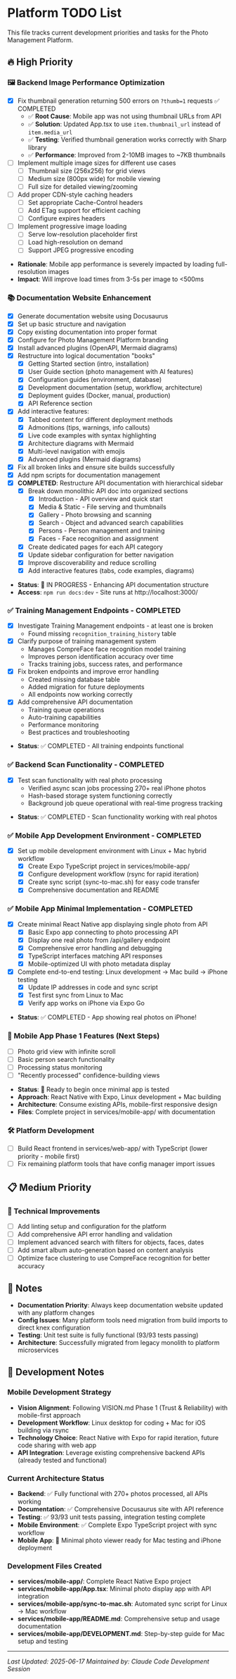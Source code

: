 # Platform TODO List

This file tracks current development priorities and tasks for the Photo Management Platform.

## 🔥 High Priority

### 🖼️ Backend Image Performance Optimization
- [x] Fix thumbnail generation returning 500 errors on `?thumb=1` requests ✅ COMPLETED
  - ✅ **Root Cause**: Mobile app was not using thumbnail URLs from API
  - ✅ **Solution**: Updated App.tsx to use `item.thumbnail_url` instead of `item.media_url`  
  - ✅ **Testing**: Verified thumbnail generation works correctly with Sharp library
  - ✅ **Performance**: Improved from 2-10MB images to ~7KB thumbnails
- [ ] Implement multiple image sizes for different use cases
  - [ ] Thumbnail size (256x256) for grid views
  - [ ] Medium size (800px wide) for mobile viewing
  - [ ] Full size for detailed viewing/zooming
- [ ] Add proper CDN-style caching headers
  - [ ] Set appropriate Cache-Control headers
  - [ ] Add ETag support for efficient caching
  - [ ] Configure expires headers
- [ ] Implement progressive image loading
  - [ ] Serve low-resolution placeholder first
  - [ ] Load high-resolution on demand
  - [ ] Support JPEG progressive encoding
- **Rationale**: Mobile app performance is severely impacted by loading full-resolution images
- **Impact**: Will improve load times from 3-5s per image to <500ms

### 📚 Documentation Website Enhancement
- [x] Generate documentation website using Docusaurus
- [x] Set up basic structure and navigation
- [x] Copy existing documentation into proper format
- [x] Configure for Photo Management Platform branding
- [x] Install advanced plugins (OpenAPI, Mermaid diagrams)
- [x] Restructure into logical documentation "books"
  - [x] Getting Started section (intro, installation)
  - [x] User Guide section (photo management with AI features)
  - [x] Configuration guides (environment, database)
  - [x] Development documentation (setup, workflow, architecture)
  - [x] Deployment guides (Docker, manual, production)
  - [x] API Reference section
- [x] Add interactive features:
  - [x] Tabbed content for different deployment methods
  - [x] Admonitions (tips, warnings, info callouts)
  - [x] Live code examples with syntax highlighting
  - [x] Architecture diagrams with Mermaid
  - [x] Multi-level navigation with emojis
  - [x] Advanced plugins (Mermaid diagrams)
- [x] Fix all broken links and ensure site builds successfully
- [x] Add npm scripts for documentation management
- [x] **COMPLETED**: Restructure API documentation with hierarchical sidebar
  - [x] Break down monolithic API doc into organized sections
    - [x] Introduction - API overview and quick start
    - [x] Media & Static - File serving and thumbnails
    - [x] Gallery - Photo browsing and scanning
    - [x] Search - Object and advanced search capabilities
    - [x] Persons - Person management and training
    - [x] Faces - Face recognition and assignment
  - [x] Create dedicated pages for each API category
  - [x] Update sidebar configuration for better navigation
  - [x] Improve discoverability and reduce scrolling
  - [x] Add interactive features (tabs, code examples, diagrams)
- **Status**: 🔄 IN PROGRESS - Enhancing API documentation structure
- **Access**: `npm run docs:dev` - Site runs at http://localhost:3000/

### ✅ Training Management Endpoints - COMPLETED
- [x] Investigate Training Management endpoints - at least one is broken
  - Found missing `recognition_training_history` table
- [x] Clarify purpose of training management system
  - Manages CompreFace face recognition model training
  - Improves person identification accuracy over time
  - Tracks training jobs, success rates, and performance
- [x] Fix broken endpoints and improve error handling
  - Created missing database table
  - Added migration for future deployments
  - All endpoints now working correctly
- [x] Add comprehensive API documentation
  - Training queue operations
  - Auto-training capabilities
  - Performance monitoring
  - Best practices and troubleshooting
- **Status**: ✅ COMPLETED - All training endpoints functional

### ✅ Backend Scan Functionality - COMPLETED
- [x] Test scan functionality with real photo processing
  - Verified async scan jobs processing 270+ real iPhone photos
  - Hash-based storage system functioning correctly
  - Background job queue operational with real-time progress tracking
- **Status**: ✅ COMPLETED - Scan functionality working with real photos

### ✅ Mobile App Development Environment - COMPLETED
- [x] Set up mobile development environment with Linux + Mac hybrid workflow
  - [x] Create Expo TypeScript project in services/mobile-app/
  - [x] Configure development workflow (rsync for rapid iteration)
  - [x] Create sync script (sync-to-mac.sh) for easy code transfer
  - [x] Comprehensive documentation and README

### ✅ Mobile App Minimal Implementation - COMPLETED
- [x] Create minimal React Native app displaying single photo from API
  - [x] Basic Expo app connecting to photo processing API
  - [x] Display one real photo from /api/gallery endpoint  
  - [x] Comprehensive error handling and debugging
  - [x] TypeScript interfaces matching API responses
  - [x] Mobile-optimized UI with photo metadata display
- [x] Complete end-to-end testing: Linux development → Mac build → iPhone testing
  - [x] Update IP addresses in code and sync script
  - [x] Test first sync from Linux to Mac
  - [x] Verify app works on iPhone via Expo Go
- **Status**: ✅ COMPLETED - App showing real photos on iPhone!

### 📱 Mobile App Phase 1 Features (Next Steps)
- [ ] Photo grid view with infinite scroll
- [ ] Basic person search functionality  
- [ ] Processing status monitoring
- [ ] "Recently processed" confidence-building views
- **Status**: 🎯 Ready to begin once minimal app is tested
- **Approach**: React Native with Expo, Linux development + Mac building
- **Architecture**: Consume existing APIs, mobile-first responsive design
- **Files**: Complete project in services/mobile-app/ with documentation

### 🛠️ Platform Development

- [ ] Build React frontend in services/web-app/ with TypeScript (lower priority - mobile first)
- [ ] Fix remaining platform tools that have config manager import issues

## 📋 Medium Priority

### 🔧 Technical Improvements
- [ ] Add linting setup and configuration for the platform
- [ ] Add comprehensive API error handling and validation
- [ ] Implement advanced search with filters for objects, faces, dates
- [ ] Add smart album auto-generation based on content analysis
- [ ] Optimize face clustering to use CompreFace recognition for better accuracy

## 📝 Notes

- **Documentation Priority**: Always keep documentation website updated with any platform changes
- **Config Issues**: Many platform tools need migration from build imports to direct knex configuration
- **Testing**: Unit test suite is fully functional (93/93 tests passing)
- **Architecture**: Successfully migrated from legacy monolith to platform microservices

## 📝 Development Notes

### Mobile Development Strategy
- **Vision Alignment**: Following VISION.md Phase 1 (Trust & Reliability) with mobile-first approach
- **Development Workflow**: Linux desktop for coding + Mac for iOS building via rsync
- **Technology Choice**: React Native with Expo for rapid iteration, future code sharing with web app
- **API Integration**: Leverage existing comprehensive backend APIs (already tested and functional)

### Current Architecture Status
- **Backend**: ✅ Fully functional with 270+ photos processed, all APIs working
- **Documentation**: ✅ Comprehensive Docusaurus site with API reference
- **Testing**: ✅ 93/93 unit tests passing, integration testing complete
- **Mobile Environment**: ✅ Complete Expo TypeScript project with sync workflow
- **Mobile App**: 🔄 Minimal photo viewer ready for Mac testing and iPhone deployment

### Development Files Created
- **services/mobile-app/**: Complete React Native Expo project
- **services/mobile-app/App.tsx**: Minimal photo display app with API integration
- **services/mobile-app/sync-to-mac.sh**: Automated sync script for Linux → Mac workflow
- **services/mobile-app/README.md**: Comprehensive setup and usage documentation
- **services/mobile-app/DEVELOPMENT.md**: Step-by-step guide for Mac setup and testing

---
*Last Updated: 2025-06-17*
*Maintained by: Claude Code Development Session*